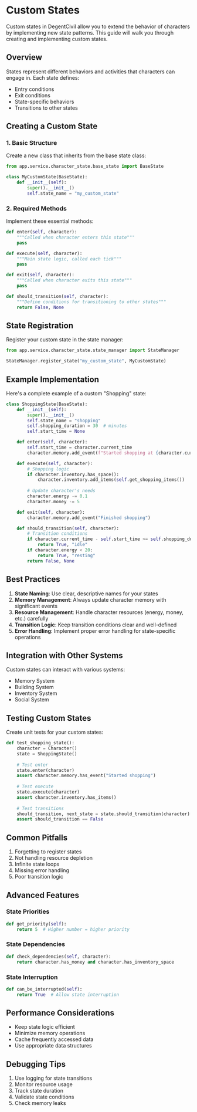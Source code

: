 # Custom States

Custom states in DegentCivil allow you to extend the behavior of characters by implementing new state patterns. This guide will walk you through creating and implementing custom states.

## Overview

States represent different behaviors and activities that characters can engage in. Each state defines:

- Entry conditions
- Exit conditions
- State-specific behaviors
- Transitions to other states

## Creating a Custom State

### 1. Basic Structure

Create a new class that inherits from the base state class:

```python
from app.service.character_state.base_state import BaseState

class MyCustomState(BaseState):
    def __init__(self):
        super().__init__()
        self.state_name = "my_custom_state"
```

### 2. Required Methods

Implement these essential methods:

```python
def enter(self, character):
    """Called when character enters this state"""
    pass

def execute(self, character):
    """Main state logic, called each tick"""
    pass

def exit(self, character):
    """Called when character exits this state"""
    pass

def should_transition(self, character):
    """Define conditions for transitioning to other states"""
    return False, None
```

## State Registration

Register your custom state in the state manager:

```python
from app.service.character_state.state_manager import StateManager

StateManager.register_state("my_custom_state", MyCustomState)
```

## Example Implementation

Here's a complete example of a custom "Shopping" state:

```python
class ShoppingState(BaseState):
    def __init__(self):
        super().__init__()
        self.state_name = "shopping"
        self.shopping_duration = 30  # minutes
        self.start_time = None

    def enter(self, character):
        self.start_time = character.current_time
        character.memory.add_event(f"Started shopping at {character.current_location}")

    def execute(self, character):
        # Shopping logic
        if character.inventory.has_space():
            character.inventory.add_items(self.get_shopping_items())
        
        # Update character's needs
        character.energy -= 0.1
        character.money -= 5

    def exit(self, character):
        character.memory.add_event("Finished shopping")

    def should_transition(self, character):
        # Transition conditions
        if character.current_time - self.start_time >= self.shopping_duration:
            return True, "idle"
        if character.energy < 20:
            return True, "resting"
        return False, None
```

## Best Practices

1. **State Naming**: Use clear, descriptive names for your states
2. **Memory Management**: Always update character memory with significant events
3. **Resource Management**: Handle character resources (energy, money, etc.) carefully
4. **Transition Logic**: Keep transition conditions clear and well-defined
5. **Error Handling**: Implement proper error handling for state-specific operations

## Integration with Other Systems

Custom states can interact with various systems:

- Memory System
- Building System
- Inventory System
- Social System

## Testing Custom States

Create unit tests for your custom states:

```python
def test_shopping_state():
    character = Character()
    state = ShoppingState()
    
    # Test enter
    state.enter(character)
    assert character.memory.has_event("Started shopping")
    
    # Test execute
    state.execute(character)
    assert character.inventory.has_items()
    
    # Test transitions
    should_transition, next_state = state.should_transition(character)
    assert should_transition == False
```

## Common Pitfalls

1. Forgetting to register states
2. Not handling resource depletion
3. Infinite state loops
4. Missing error handling
5. Poor transition logic

## Advanced Features

### State Priorities

```python
def get_priority(self):
    return 5  # Higher number = higher priority
```

### State Dependencies

```python
def check_dependencies(self, character):
    return character.has_money and character.has_inventory_space
```

### State Interruption

```python
def can_be_interrupted(self):
    return True  # Allow state interruption
```

## Performance Considerations

- Keep state logic efficient
- Minimize memory operations
- Cache frequently accessed data
- Use appropriate data structures

## Debugging Tips

1. Use logging for state transitions
2. Monitor resource usage
3. Track state duration
4. Validate state conditions
5. Check memory leaks 